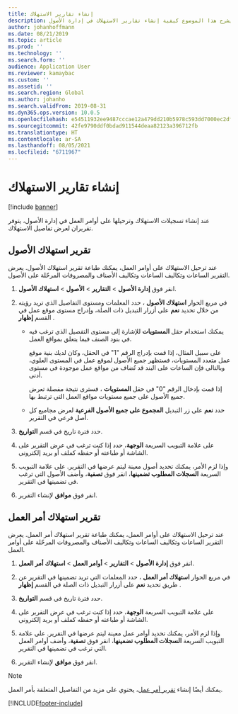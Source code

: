 ```yaml
---
title: إنشاء تقارير الاستهلاك‬
description: يشرح هذا الموضوع كيفية إنشاء تقارير الاستهلاك في إدارة الأصول.
author: johanhoffmann
ms.date: 08/21/2019
ms.topic: article
ms.prod: ''
ms.technology: ''
ms.search.form: ''
audience: Application User
ms.reviewer: kamaybac
ms.custom: ''
ms.assetid: ''
ms.search.region: Global
ms.author: johanho
ms.search.validFrom: 2019-08-31
ms.dyn365.ops.version: 10.0.5
ms.openlocfilehash: e54511932ee9487cccae12a479dd210b5978c593dd7000ec2dfe09c3c4014670
ms.sourcegitcommit: 42fe9790ddf0bdad911544deaa82123a396712fb
ms.translationtype: HT
ms.contentlocale: ar-SA
ms.lasthandoff: 08/05/2021
ms.locfileid: "6711967"
---
```

# <a name="create-consumption-reports"></a>إنشاء تقارير الاستهلاك‬

[!include [banner](../../includes/banner.md)]

 

عند إنشاء تسجيلات الاستهلاك وترحيلها على أوامر العمل في إدارة الأصول، يتوفر تقريران لعرض تفاصيل الاستهلاك.


## <a name="asset-consumption-report"></a>تقرير استهلاك الأصول

عند ترحيل الاستهلاك على أوامر العمل، يمكنك طباعة تقرير استهلاك الأصول. يعرض التقرير الساعات وتكاليف الساعات وتكاليف الأصناف والمصروفات المرحّلة على الأصول.

1. انقر فوق **إدارة الأصول** > **التقارير** > **الأصول** > **استهلاك الأصول**.

2. في مربع الحوار **استهلاك الأصول** ، حدد المعلمات ومستوى التفاصيل الذي تريد رؤيته من خلال تحديد **نعم** على أزرار التبديل ذات الصلة، وإدراج مستوى موقع عمل في القسم **إظهار** .
    - يمكنك استخدام حقل **المستويات** للإشارة إلى مستوى التفصيل الذي ترغب فيه في بنود الصنف فيما يتعلق بمواقع العمل. 
    
        على سبيل المثال، إذا قمت بإدراج الرقم "1" في الحقل، وكان لديك بنية موقع عمل متعدد المستويات، فستظهر جميع الأصول لموقع عمل في المستوى العلوي، وبالتالي فإن الساعات على البند قد تُضاف من مواقع عمل موجودة في مستوى أدنى.‬ 
        
        إذا قمت بإدخال الرقم "0" في حقل **المستويات** ، فسترى نتيجة مفصلة تعرض جميع الأصول على جميع مستويات مواقع العمل التي ترتبط بها. 
        
    - حدد **نعم** على زر التبديل **المجموع على جميع الأصول الفرعية** لعرض مجاميع كل أصل فرعي في التقرير.

3. حدد فترة تاريخ في قسم **التواريخ**.

4. على علامة التبويب السريعة **الوجهة**، حدد إذا كنت ترغب في عرض التقرير على الشاشة أو طباعته أو حفظه كملف أو بريد إلكتروني.

5. وإذا لزم الأمر، يمكنك تحديد أصول معينة ليتم عرضها في التقرير. على علامة التبويب السريعة **السجلات المطلوب تضمينها‬**، انقر فوق **تصفية**، وأضف الأصول التي ترغب في تضمينها في التقرير.

6. انقر فوق **موافق** لإنشاء التقرير.


## <a name="work-order-consumption-report"></a>تقرير استهلاك أمر العمل

عند ترحيل الاستهلاك على أوامر العمل، يمكنك طباعة تقرير استهلاك أمر العمل. يعرض التقرير الساعات وتكاليف الساعات وتكاليف الأصناف والمصروفات المرحّلة على أوامر العمل.

1. انقر فوق **إدارة الأصول** > **التقارير** > **أوامر العمل** > **استهلاك أمر العمل**.

2. في مربع الحوار **استهلاك أمر العمل** ، حدد المعلمات التي تريد تضمينها في التقرير عن طريق تحديد **نعم** على أزرار التبديل ذات الصلة في القسم **إظهار** .

3. حدد فترة تاريخ في قسم **التواريخ**.

4. على علامة التبويب السريعة **الوجهة**، حدد إذا كنت ترغب في عرض التقرير على الشاشة أو طباعته أو حفظه كملف أو بريد إلكتروني.

5. وإذا لزم الأمر، يمكنك تحديد أوامر عمل معينة ليتم عرضها في التقرير. على علامة التبويب السريعة **السجلات المطلوب تضمينها‬**، انقر فوق **تصفية**، وأضف أوامر العمل التي ترغب في تضمينها في التقرير.

6. انقر فوق **موافق** لإنشاء التقرير.


>[!NOTE]
>يمكنك أيضًا إنشاء [تقرير أمر عمل](../work-orders/work-order-report.md)، يحتوي على مزيد من التفاصيل المتعلقة بأمر العمل.



[!INCLUDE[footer-include](../../../includes/footer-banner.md)]